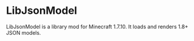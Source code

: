 # LibJsonModel

LibJsonModel is a library mod for Minecraft 1.7.10.
It loads and renders 1.8+ JSON models.